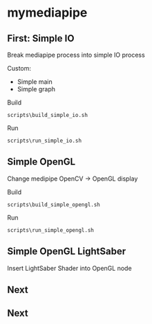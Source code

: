 # mymediapipe

## First: Simple IO

Break mediapipe process into simple IO process

Custom:

  * Simple main
  * Simple graph


Build
```
scripts\build_simple_io.sh
```

Run
```
scripts\run_simple_io.sh
```

## Simple OpenGL

Change medipipe OpenCV -> OpenGL display

Build
```
scripts\build_simple_opengl.sh
```

Run
```
scripts\run_simple_opengl.sh
```

## Simple OpenGL LightSaber

Insert LightSaber Shader into OpenGL node

## Next

## Next